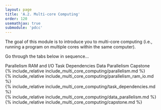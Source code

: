 ```yaml
---
layout: page
title: 'A.2. Multi-core Computing'
order: 120
usemathjax: true
submodule: 'pdcc'
---
```


The goal of this module is to introduce you to multi-core computing (i.e., running a program on multiple cores within the same computer).

Go through the tabs below in sequence...

<div class="ui pointing secondary menu">
  <a class="item" data-tab="parallelism">Parallelism</a>
  <a class="item" data-tab="ram-and-io">RAM and I/O</a>
  <a class="item" data-tab="dependencies">Task Dependencies </a>
  <a class="item" data-tab="data-parallelism">Data Parallelism</a>
  <a class="item" data-tab="capstone">Capstone</a>
</div>

<div markdown="1" class="ui tab segment active" data-tab="parallelism">
  {% include_relative include_multi_core_computing/parallelism.md %}
</div>

<div markdown="1" class="ui tab segment" data-tab="ram-and-io">
  {% include_relative include_multi_core_computing/parallelism_ram_io.md %}
</div>

<div markdown="1" class="ui tab segment" data-tab="dependencies">
  {% include_relative include_multi_core_computing/task_dependencies.md %}
</div>

<div markdown="1" class="ui tab segment" data-tab="data-parallelism">
  {% include_relative include_multi_core_computing/data_parallelism.md %}
</div>

<div markdown="1" class="ui tab segment" data-tab="capstone">
  {% include_relative include_multi_core_computing/capstone.md %}
</div>

